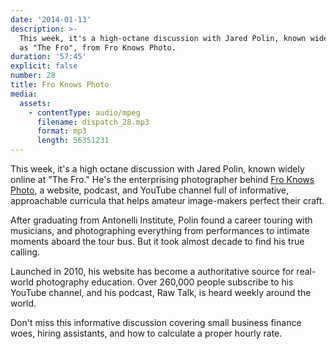 ```yaml
---
date: '2014-01-13'
description: >-
  This week, it's a high-octane discussion with Jared Polin, known widely online
  as "The Fro", from Fro Knows Photo.
duration: '57:45'
explicit: false
number: 28
title: Fro Knows Photo
media:
  assets:
    - contentType: audio/mpeg
      filename: dispatch_28.mp3
      format: mp3
      length: 56351231
---
```

This week, it's a high octane discussion with Jared Polin, known widely online at "The Fro." He's the enterprising photographer behind [Fro Knows Photo](http://froknowsphoto.com), a website, podcast, and YouTube channel full of informative, approachable curricula that helps amateur image-makers perfect their craft.

After graduating from Antonelli Institute, Polin found a career touring with musicians, and photographing everything from performances to intimate moments aboard the tour bus. But it took almost decade to find his true calling.

Launched in 2010, his website has become a authoritative source for real-world photography education. Over 260,000 people subscribe to his YouTube channel, and his podcast, Raw Talk, is heard weekly around the world.

Don't miss this informative discussion covering small business finance woes, hiring assistants, and how to calculate a proper hourly rate.
